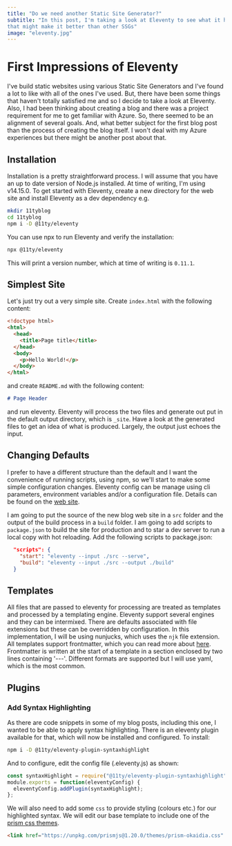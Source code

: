 ```yaml
---
title: "Do we need another Static Site Generator?"
subtitle: "In this post, I'm taking a look at Eleventy to see what it has to offer
that might make it better than other SSGs"
image: "eleventy.jpg"
---
```


# First Impressions of Eleventy

I've build static websites using various Static Site Generators and I've found a lot
to like with all of the ones I've used. But, there have been some things that haven't
totally satisfied me and so I decide to take a look at Eleventy. Also, I had been
thinking about creating a blog and there was a project requirement for me to get 
familiar with Azure. So, there seemed to be an alignment of several goals. And, what
better subject for the first blog post than the process of creating the blog itself.
I won't deal with my Azure experiences but there might be another post about that.

## Installation

Installation is a pretty straightforward process. I will assume that you have an up to
date version of Node.js installed. At time of writing, I'm using v14.15.0. To get 
started with Eleventy, create a new directory for the web site and install Eleventy 
as a dev dependency e.g.

```bash
mkdir 11tyblog
cd 11tyblog
npm i -D @11ty/eleventy
```

You can use npx to run Eleventy and verify the installation:

```bash
npx @11ty/eleventy
```

This will print a version number, which at time of writing is `0.11.1`.

## Simplest Site

Let's just try out a very simple site. Create `index.html` with the following content:

```html
<!doctype html>
<html>
  <head>
    <title>Page title</title>
  </head>
  <body>
    <p>Hello World!</p>
  </body>
</html>
```

and create `README.md` with the following content:

```md
# Page Header
```

and run eleventy. Eleventy will process the two files and generate out put in the
default output directory, which is `_site`. Have a look at the generated files to
get an idea of what is produced. Largely, the output just echoes the input.

## Changing Defaults

I prefer to have a different structure than the default and I want the convenience of
running scripts, using npm, so we'll start to make some simple configuration changes.
Eleventy config can be manage using cli parameters, environment variables and/or a 
configuration file. Details can be found on the [web site](https://www.11ty.dev/docs/config/).

I am going to put the source of the new blog web site in a `src` folder and the output
of the build process in a `build` folder. I am going to add scripts to `package.json`
to build the site for production and to star a dev server to run a local copy with
hot reloading. Add the following scripts to package.json:

```json
  "scripts": {
    "start": "eleventy --input ./src --serve",
    "build": "eleventy --input ./src --output ./build"
  }
```

## Templates

All files that are passed to eleventy for processing are treated as templates
and processed by a templating engine. Eleventy support several engines and they
can be intermixed. There are defaults associated with file extensions but these
can be overridden by configuration. In this implementation, I will be using nunjucks,
which uses the `njk` file extension. All templates support frontmatter, which you can read more about [here](https://www.11ty.dev/docs/data-frontmatter/). Frontmatter is written at the start of a template in a section enclosed by two lines containing '---'.
Different formats are supported but I will use yaml, which is the most common.





## Plugins

### Add Syntax Highlighting

As there are code snippets in some of my blog posts, including this one, I wanted
to be able to apply syntax highlighting. There is an eleventy plugin available for
that, which will now be installed and configured. To install:

``` bash
npm i -D @11ty/eleventy-plugin-syntaxhighlight
```

And to configure, edit the config file (.eleventy.js) as shown:

``` js
const syntaxHighlight = require("@11ty/eleventy-plugin-syntaxhighlight");
module.exports = function(eleventyConfig) {
  eleventyConfig.addPlugin(syntaxHighlight);
};
```

We will also need to add some `css` to provide styling (colours etc.) for our
highlighted syntax. We will edit our base template to include one of the
[prism css themes](https://prismjs.com/).

``` html
<link href="https://unpkg.com/prismjs@1.20.0/themes/prism-okaidia.css" rel="stylesheet">
```

